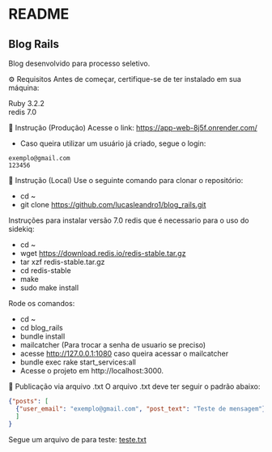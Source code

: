 # README
## Blog Rails

Blog desenvolvido para processo seletivo.

⚙️ Requisitos
Antes de começar, certifique-se de ter instalado em sua máquina:

Ruby 3.2.2<br>
redis 7.0

🚀 Instrução (Produção)
Acesse o link: https://app-web-8j5f.onrender.com/

- Caso queira utilizar um usuário já criado, segue o login:
```
exemplo@gmail.com
123456
```

🚀 Instrução (Local)
Use o seguinte comando para clonar o repositório:
* cd ~
* git clone https://github.com/lucasleandro1/blog_rails.git

Instruções para instalar versão 7.0 redis que é necessario para o uso do sidekiq:
* cd ~
* wget https://download.redis.io/redis-stable.tar.gz
* tar xzf redis-stable.tar.gz
* cd redis-stable
* make
* sudo make install

Rode os comandos:
* cd ~
* cd blog_rails
* bundle install
* mailcatcher (Para trocar a senha de usuario se preciso)
* acesse http://127.0.0.1:1080 caso queira acessar o mailcatcher
* bundle exec rake start_services:all
* Acesse o projeto em http://localhost:3000.

📝 Publicação via arquivo .txt
O arquivo .txt deve ter seguir o padrão abaixo:
```json
{"posts": [
  {"user_email": "exemplo@gmail.com", "post_text": "Teste de mensagem"}
  ]
}
```

Segue um arquivo de para teste: [teste.txt](https://files.fm/f/yct4njmxuz)